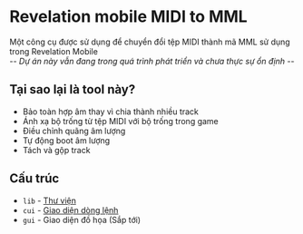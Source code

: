 # Revelation mobile MIDI to MML
Một công cụ được sử dụng để chuyển đổi tệp MIDI thành mã MML sử dụng trong Revelation Mobile  
-- *Dự án này vẫn đang trong quá trình phát triển và chưa thực sự ổn định* --  

## Tại sao lại là tool này?

+ Bảo toàn hợp âm thay vì chia thành nhiều track
+ Ánh xạ bộ trống từ tệp MIDI với bộ trống trong game
+ Điều chỉnh quãng âm lượng
+ Tự động boot âm lượng
+ Tách và gộp track

## Cấu trúc

+ `lib` - [Thư viện](https://github.com/cuikho210/revelation-mobile-midi-to-mml/tree/main/lib)
+ `cui` - [Giao diện dòng lệnh](https://github.com/cuikho210/revelation-mobile-midi-to-mml/tree/main/cui)
+ `gui` - Giao diện đồ họa (Sắp tới)

